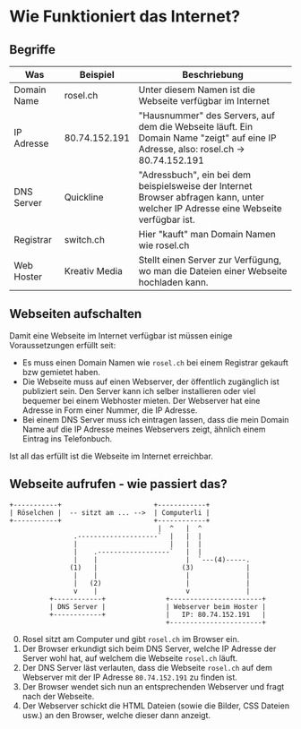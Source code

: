 # Wie Funktioniert das Internet?

## Begriffe

| Was         | Beispiel      | Beschriebung                                                                                                                       |
|-------------|---------------|------------------------------------------------------------------------------------------------------------------------------------|
| Domain Name | rosel.ch      | Unter diesem Namen ist die Webseite verfügbar im Internet                                                                          |
| IP Adresse  | 80.74.152.191 | "Hausnummer" des Servers, auf dem die Webseite läuft. Ein Domain Name "zeigt" auf eine IP Adresse, also: rosel.ch -> 80.74.152.191 |
| DNS Server  | Quickline     | "Adressbuch", ein bei dem beispielsweise der Internet Browser abfragen kann, unter welcher IP Adresse eine Webseite verfügbar ist. |
| Registrar   | switch.ch     | Hier "kauft" man Domain Namen wie rosel.ch                                                                                         |
| Web Hoster  | Kreativ Media | Stellt einen Server zur Verfügung, wo man die Dateien einer Webseite hochladen kann.                                               |
## Webseiten aufschalten

Damit eine Webseite im Internet verfügbar ist müssen einige Voraussetzungen erfüllt seit:

* Es muss einen Domain Namen wie `rosel.ch` bei einem Registrar gekauft bzw gemietet haben.
* Die Webseite muss auf einen Webserver, der öffentlich zugänglich ist publiziert sein. Den Server kann ich selber installieren oder viel bequemer bei einem Webhoster mieten. Der Webserver hat eine Adresse in Form einer Nummer, die IP Adresse.
* Bei einem DNS Server muss ich eintragen lassen, dass die mein Domain Name auf die IP Adresse meines Webservers zeigt, ähnlich einem Eintrag ins Telefonbuch.

Ist all das erfüllt ist die Webseite im Internet erreichbar.

## Webseite aufrufen - wie passiert das?

```
+-----------+                       +------------+
| Röselchen |  -- sitzt am ... -->  | Computerli |
+-----------+                       +------------+
                                     |  ^   |  ^
                .--------------------`  |   |  |
                |                       |   |  |
                |    .------------------`   |  |
                |    |                      |  `---(4)-----.
               (1)   |                     (3)             |
                |    |                      |              |
                |   (2)                     |              |
                v    |                      v              |
          +------------+               +-----------------------+
          | DNS Server |               | Webserver beim Hoster |
          +------------+               |   IP: 80.74.152.191   |
                                       +-----------------------+
```

0. Rosel sitzt am Computer und gibt `rosel.ch` im Browser ein.
1. Der Browser erkundigt sich beim DNS Server, welche IP Adresse der Server wohl hat, auf welchem die Webseite `rosel.ch` läuft.
2. Der DNS Server läst verlauten, dass die Webseite `rosel.ch` auf dem Webserver mit der IP Adresse `80.74.152.191` zu finden ist.
3. Der Browser wendet sich nun an entsprechenden Webserver und fragt nach der Webseite.
4. Der Webserver schickt die HTML Dateien (sowie die Bilder, CSS Dateien usw.) an den Browser, welche dieser dann anzeigt.
